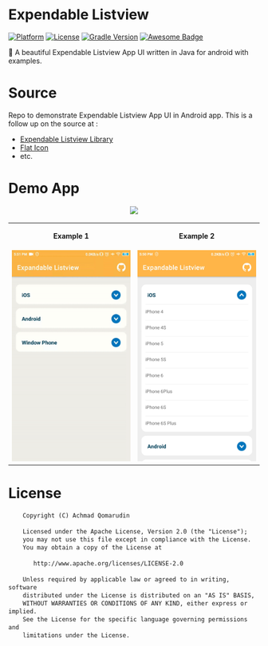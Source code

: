# Expendable Listview

[![Platform](https://img.shields.io/badge/platform-Android-yellow.svg)](https://www.android.com)
[![License](https://img.shields.io/badge/license-Apache%202-4EB1BA.svg)](https://www.apache.org/licenses/LICENSE-2.0.html)
[![Gradle Version](https://img.shields.io/badge/gradle-6.5-green.svg)](https://docs.gradle.org/current/release-notes)
[![Awesome Badge](https://cdn.rawgit.com/sindresorhus/awesome/d7305f38d29fed78fa85652e3a63e154dd8e8829/media/badge.svg)](https://java-lang.github.io/awesome-java)

💈 A beautiful Expendable Listview App UI written in Java for android with examples.

# Source
Repo to demonstrate Expendable Listview App UI in Android app. This is a follow up on the source at :

- [Expendable Listview Library](https://github.com/thoughtbot/expandable-recycler-view)
- [Flat Icon](https://www.flaticon.com)
- etc.

# Demo App

<p align="center">
  <a href="https://github.com/achmadqomarudin/ExpendableListview/releases/latest/download/app-demo.apk">
    <img src="https://www.inspirefm.org/wp-content/uploads/button-apk.png" height="100">
  </a>
</p>

<table align="center">
  <tr>
    <th><p align="center">Example 1</p></th>
    <th><p align="center">Example 2</p></th>
  </tr>
  <tr>
    <td style="width:50%"><img src="screenshots/1.gif"></td>
    <td style="width:50%"><img src="screenshots/2.jpg"/></td>
  </tr>
</table>

# License

```
    Copyright (C) Achmad Qomarudin

    Licensed under the Apache License, Version 2.0 (the "License");
    you may not use this file except in compliance with the License.
    You may obtain a copy of the License at

       http://www.apache.org/licenses/LICENSE-2.0

    Unless required by applicable law or agreed to in writing, software
    distributed under the License is distributed on an "AS IS" BASIS,
    WITHOUT WARRANTIES OR CONDITIONS OF ANY KIND, either express or implied.
    See the License for the specific language governing permissions and
    limitations under the License.
```